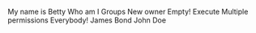 My name is Betty
Who am I
Groups
New owner
Empty!
Execute
Multiple permissions
Everybody!
James Bond
John Doe
